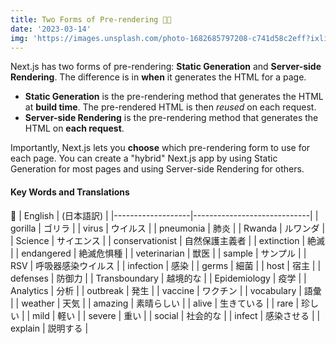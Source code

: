 ```yaml
---
title: Two Forms of Pre-rendering 👨‍💻
date: '2023-03-14'
img: 'https://images.unsplash.com/photo-1682685797208-c741d58c2eff?ixlib=rb-4.0.3&ixid=M3wxMjA3fDF8MHxwaG90by1wYWdlfHx8fGVufDB8fHx8fA%3D%3D&auto=format&fit=crop&w=1470&q=80'
---
```


Next.js has two forms of pre-rendering: **Static Generation** and **Server-side Rendering**. The difference is in **when** it generates the HTML for a page.

- **Static Generation** is the pre-rendering method that generates the HTML at **build time**. The pre-rendered HTML is then _reused_ on each request.
- **Server-side Rendering** is the pre-rendering method that generates the HTML on **each request**.

Importantly, Next.js lets you **choose** which pre-rendering form to use for each page. You can create a "hybrid" Next.js app by using Static Generation for most pages and using Server-side Rendering for others.


#### Key Words and Translations 

📜
| English           | (日本語訳) |
|-------------------|-----------------------------|
| gorilla           | ゴリラ                       |
| virus             | ウイルス                     |
| pneumonia         | 肺炎                        |
| Rwanda            | ルワンダ                     |
| Science           | サイエンス                   |
| conservationist   | 自然保護主義者                |
| extinction        | 絶滅                        |
| endangered        | 絶滅危惧種                    |
| veterinarian      | 獣医                        |
| sample            | サンプル                     |
| RSV               | 呼吸器感染ウイルス             |
| infection         | 感染                        |
| germs             | 細菌                        |
| host              | 宿主                        |
| defenses          | 防御力                      |
| Transboundary     | 越境的な                     |
| Epidemiology      | 疫学                        |
| Analytics         | 分析                        |
| outbreak          | 発生                        |
| vaccine           | ワクチン                     |
| vocabulary        | 語彙                        |
| weather           | 天気                        |
| amazing           | 素晴らしい                   |
| alive             | 生きている                   |
| rare              | 珍しい                      |
| mild              | 軽い                        |
| severe            | 重い                        |
| social            | 社会的な                     |
| infect            | 感染させる                   |
| explain           | 説明する                     |